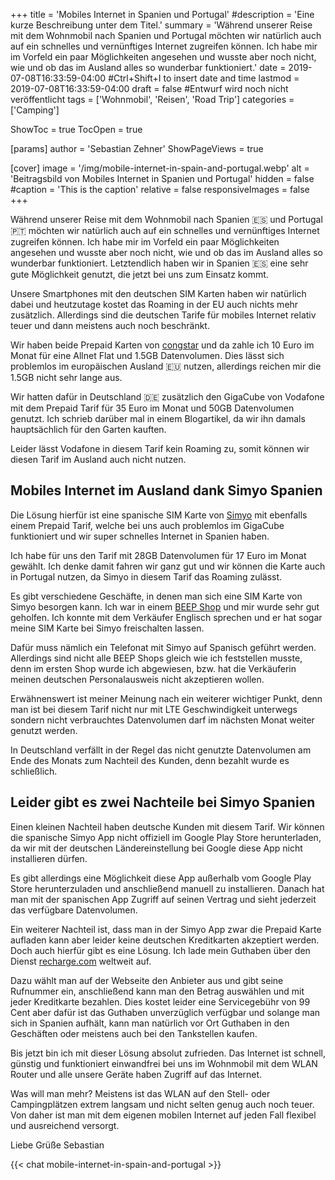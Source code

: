 +++
title = 'Mobiles Internet in Spanien und Portugal'
#description = 'Eine kurze Beschreibung unter dem Titel.'
summary = 'Während unserer Reise mit dem Wohnmobil nach Spanien und Portugal möchten wir natürlich auch auf ein schnelles und vernünftiges Internet zugreifen können. Ich habe mir im Vorfeld ein paar Möglichkeiten angesehen und wusste aber noch nicht, wie und ob das im Ausland alles so wunderbar funktioniert.'
date = 2019-07-08T16:33:59-04:00 #Ctrl+Shift+I to insert date and time
lastmod = 2019-07-08T16:33:59-04:00
draft = false #Entwurf wird noch nicht veröffentlicht
tags = ['Wohnmobil', 'Reisen', 'Road Trip']
categories = ['Camping']

ShowToc = true
TocOpen = true

[params]
    author = 'Sebastian Zehner'
    ShowPageViews = true

[cover]
    image = '/img/mobile-internet-in-spain-and-portugal.webp'
    alt = 'Beitragsbild von Mobiles Internet in Spanien und Portugal'
    hidden = false
    #caption = 'This is the caption'
    relative = false
    responsiveImages = false
+++

Während unserer Reise mit dem Wohnmobil nach Spanien :es: und Portugal 🇵🇹 möchten wir natürlich auch auf ein schnelles und vernünftiges Internet zugreifen können. Ich habe mir im Vorfeld ein paar Möglichkeiten angesehen und wusste aber noch nicht, wie und ob das im Ausland alles so wunderbar funktioniert. Letztendlich haben wir in Spanien :es: eine sehr gute Möglichkeit genutzt, die jetzt bei uns zum Einsatz kommt.

Unsere Smartphones mit den deutschen SIM Karten haben wir natürlich dabei und heutzutage kostet das Roaming in der EU auch nichts mehr zusätzlich. Allerdings sind die deutschen Tarife für mobiles Internet relativ teuer und dann meistens auch noch beschränkt.

Wir haben beide Prepaid Karten von [congstar](https://www.congstar.de/) und da zahle ich 10 Euro im Monat für eine Allnet Flat und 1.5GB Datenvolumen. Dies lässt sich problemlos im europäischen Ausland 🇪🇺 nutzen, allerdings reichen mir die 1.5GB nicht sehr lange aus.

Wir hatten dafür in Deutschland :de: zusätzlich den GigaCube von Vodafone mit dem Prepaid Tarif für 35 Euro im Monat und 50GB Datenvolumen genutzt. Ich schrieb darüber mal in einem Blogartikel, da wir ihn damals hauptsächlich für den Garten kauften.

Leider lässt Vodafone in diesem Tarif kein Roaming zu, somit können wir diesen Tarif im Ausland auch nicht nutzen.

## Mobiles Internet im Ausland dank Simyo Spanien

Die Lösung hierfür ist eine spanische SIM Karte von [Simyo](https://www.simyo.es/) mit ebenfalls einem Prepaid Tarif, welche bei uns auch problemlos im GigaCube funktioniert und wir super schnelles Internet in Spanien haben.

Ich habe für uns den Tarif mit 28GB Datenvolumen für 17 Euro im Monat gewählt. Ich denke damit fahren wir ganz gut und wir können die Karte auch in Portugal nutzen, da Simyo in diesem Tarif das Roaming zulässt.

Es gibt verschiedene Geschäfte, in denen man sich eine SIM Karte von Simyo besorgen kann. Ich war in einem [BEEP Shop](https://www.beep.es/) und mir wurde sehr gut geholfen. Ich konnte mit dem Verkäufer Englisch sprechen und er hat sogar meine SIM Karte bei Simyo freischalten lassen.

Dafür muss nämlich ein Telefonat mit Simyo auf Spanisch geführt werden. Allerdings sind nicht alle BEEP Shops gleich wie ich feststellen musste, denn im ersten Shop wurde ich abgewiesen, bzw. hat die Verkäuferin meinen deutschen Personalausweis nicht akzeptieren wollen.

Erwähnenswert ist meiner Meinung nach ein weiterer wichtiger Punkt, denn man ist bei diesem Tarif nicht nur mit LTE Geschwindigkeit unterwegs sondern nicht verbrauchtes Datenvolumen darf im nächsten Monat weiter genutzt werden.

In Deutschland verfällt in der Regel das nicht genutzte Datenvolumen am Ende des Monats zum Nachteil des Kunden, denn bezahlt wurde es schließlich.

## Leider gibt es zwei Nachteile bei Simyo Spanien

Einen kleinen Nachteil haben deutsche Kunden mit diesem Tarif. Wir können die spanische Simyo App nicht offiziell im Google Play Store herunterladen, da wir mit der deutschen Ländereinstellung bei Google diese App nicht installieren dürfen.

Es gibt allerdings eine Möglichkeit diese App außerhalb vom Google Play Store herunterzuladen und anschließend manuell zu installieren. Danach hat man mit der spanischen App Zugriff auf seinen Vertrag und sieht jederzeit das verfügbare Datenvolumen.

Ein weiterer Nachteil ist, dass man in der Simyo App zwar die Prepaid Karte aufladen kann aber leider keine deutschen Kreditkarten akzeptiert werden. Doch auch hierfür gibt es eine Lösung. Ich lade mein Guthaben über den Dienst [recharge.com](https://www.recharge.com/) weltweit auf.

Dazu wählt man auf der Webseite den Anbieter aus und gibt seine Rufnummer ein, anschließend kann man den Betrag auswählen und mit jeder Kreditkarte bezahlen. Dies kostet leider eine Servicegebühr von 99 Cent aber dafür ist das Guthaben unverzüglich verfügbar und solange man sich in Spanien aufhält, kann man natürlich vor Ort Guthaben in den Geschäften oder meistens auch bei den Tankstellen kaufen.

Bis jetzt bin ich mit dieser Lösung absolut zufrieden. Das Internet ist schnell, günstig und funktioniert einwandfrei bei uns im Wohnmobil mit dem WLAN Router und alle unsere Geräte haben Zugriff auf das Internet.

Was will man mehr? Meistens ist das WLAN auf den Stell- oder Campingplätzen extrem langsam und nicht selten genug auch noch teuer. Von daher ist man mit dem eigenen mobilen Internet auf jeden Fall flexibel und ausreichend versorgt.

Liebe Grüße
Sebastian

{{< chat mobile-internet-in-spain-and-portugal >}}

